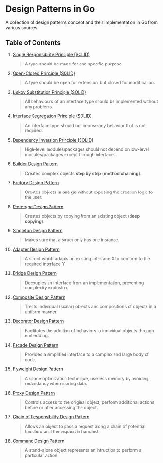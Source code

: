 # Design Patterns in Go

A collection of design patterns concept and their implementation in Go from various sources.

## Table of Contents

1. [Single Responsibility Principle (SOLID)](/01-single-responsibility-principle)
   > A type should be made for one specific purpose.
2. [Open-Closed Principle (SOLID)](/02-open-closed-principle)
   > A type should be open for extension, but closed for modification.
3. [Liskov Substitution Principle (SOLID)](/03-liskov-substitution-principle)
   > All behaviours of an interface type should be implemented without any problems.
4. [Interface Segregation Principle (SOLID)](/04-interface-segregation-principle)
   > An interface type should not impose any behavior that is not required.
5. [Dependency Inversion Principle (SOLID)](/05-dependency-inversion-principle)
   > High-level modules/packages should not depend on low-level modules/packages except through interfaces.
6. [Builder Design Pattern](/06-builder-design-pattern)
   > Creates complex objects **step by step** (**method chaining**).
7. [Factory Design Pattern](/07-factory-design-pattern)
   > Creates objects **in one go** without exposing the creation logic to the user.
8. [Prototype Design Pattern](/08-prototype-design-pattern)
   > Creates objects by copying from an existing object (**deep copying**).
9. [Singleton Design Pattern](/09-singleton-design-pattern)
   > Makes sure that a struct only has one instance.
10. [Adapter Design Pattern](/10-adapter-design-pattern)
    > A struct which adapts an existing interface X to conform to the required interface Y
11. [Bridge Design Pattern](/11-bridge-design-pattern)
    > Decouples an interface from an implementation, preventing complexity explosion.
12. [Composite Design Pattern](/12-composite-design-pattern)
    > Treats individual (scalar) objects and compositions of objects in a uniform manner.
13. [Decorator Design Pattern](/13-decorator-design-pattern)
    > Facilitates the addition of behaviors to individual objects through embedding.
14. [Facade Design Pattern](/14-facade-design-pattern)
    > Provides a simplified interface to a complex and large body of code.
15. [Flyweight Design Pattern](/15-flyweight-design-pattern)
    > A space optimization technique, use less memory by avoiding redundancy when storing data.
16. [Proxy Design Pattern](/16-proxy-design-pattern)
    > Controls access to the original object, perform additional actions before or after accessing the object.
17. [Chain of Responsibility Design Pattern](/17-chain-of-responsibility-design-pattern)
    > Allows an object to pass a request along a chain of potential handlers until the request is handled.
18. [Command Design Pattern](/18-command-design-pattern)
    > A stand-alone object represents an intruction to perform a particular action.
